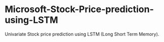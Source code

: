 # Microsoft-Stock-Price-prediction-using-LSTM
Univariate Stock price prediction using LSTM (Long Short Term Memory). 
